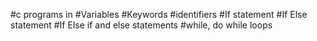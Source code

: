 #c programs in
#Variables
#Keywords
#identifiers
#If statement
#If Else statement
#If Else if and else statements
#while, do while loops
